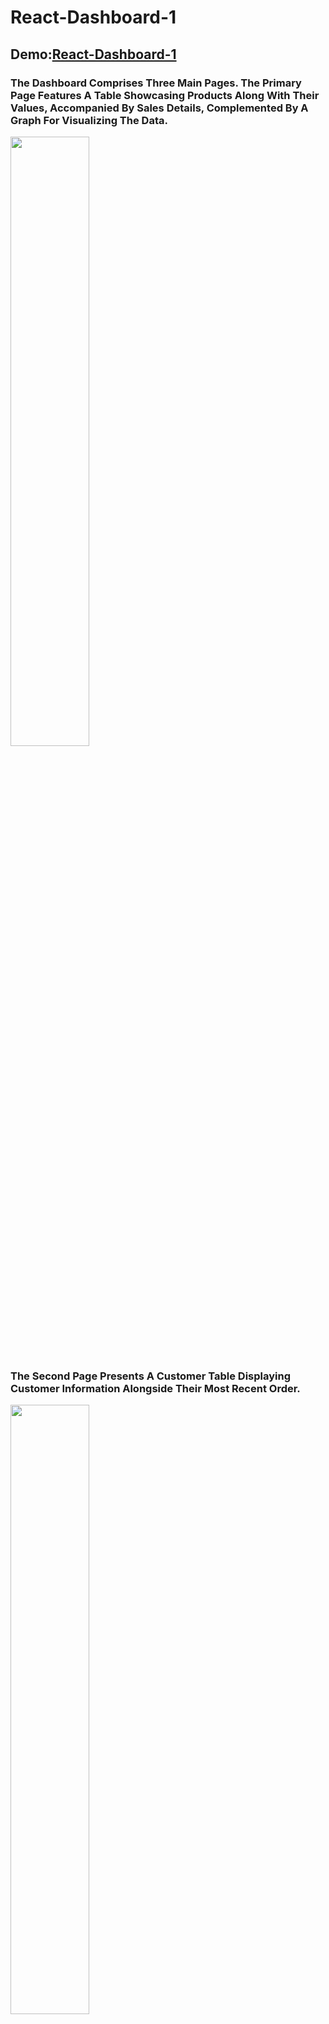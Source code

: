 # React-Dashboard-1

## Demo:[React-Dashboard-1](https://ahmedosama0js.github.io/React-Dashboard-1/)


### The Dashboard Comprises Three Main Pages. The Primary Page Features A Table Showcasing Products Along With Their Values, Accompanied By Sales Details, Complemented By A Graph For Visualizing The Data. 

<img src="https://github.com/AhmedOsama0js/my-page/assets/135539823/54a57089-9db1-4da0-90f7-84e01c1be532" width="50%" >

### The Second Page Presents A Customer Table Displaying Customer Information Alongside Their Most Recent Order. 

<img src="https://github.com/AhmedOsama0js/my-page/assets/135539823/94a5fd91-1c88-4cf1-a296-3db36877bef0" width="50%" >

### The Third Page Highlights Products And Their Latest Orders, Complete With Payment Method Details.

<img src="https://github.com/AhmedOsama0js/my-page/assets/135539823/4551b831-e65f-45ce-87f4-8f734e791443" width="50%" >


